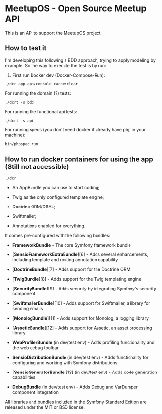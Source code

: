 MeetupOS - Open Source Meetup API
=============================

This is an API to support the MeetupOS project

How to test it
----------------------------

I'm developing this following a BDD approach, trying to apply modeling by example. So the way to execute the test is by run:

1. First run Docker dev (Docker-Compose-Run):

```
./dcr app app/console cache:clear
```

For running the domain (?) tests:

```
./dcrt -s bdd
```

For running the functional api tests:

```
./dcrt -s api
```

For running specs (you don't need docker if already have php in your machine):

```
bin/phpspec run
```


How to run docker containers for using the app (Still not accessible)
---------------

```
./dcr
```


  * An AppBundle you can use to start coding;

  * Twig as the only configured template engine;

  * Doctrine ORM/DBAL;

  * Swiftmailer;

  * Annotations enabled for everything.

It comes pre-configured with the following bundles:

  * **FrameworkBundle** - The core Symfony framework bundle

  * [**SensioFrameworkExtraBundle**][6] - Adds several enhancements, including
    template and routing annotation capability

  * [**DoctrineBundle**][7] - Adds support for the Doctrine ORM

  * [**TwigBundle**][8] - Adds support for the Twig templating engine

  * [**SecurityBundle**][9] - Adds security by integrating Symfony's security
    component

  * [**SwiftmailerBundle**][10] - Adds support for Swiftmailer, a library for
    sending emails

  * [**MonologBundle**][11] - Adds support for Monolog, a logging library

  * [**AsseticBundle**][12] - Adds support for Assetic, an asset processing
    library

  * **WebProfilerBundle** (in dev/test env) - Adds profiling functionality and
    the web debug toolbar

  * **SensioDistributionBundle** (in dev/test env) - Adds functionality for
    configuring and working with Symfony distributions

  * [**SensioGeneratorBundle**][13] (in dev/test env) - Adds code generation
    capabilities

  * **DebugBundle** (in dev/test env) - Adds Debug and VarDumper component
    integration

All libraries and bundles included in the Symfony Standard Edition are
released under the MIT or BSD license.